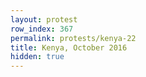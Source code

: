 ```yaml
---
layout: protest
row_index: 367
permalink: protests/kenya-22
title: Kenya, October 2016
hidden: true
---
```

